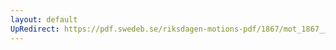```yaml
---
layout: default
UpRedirect: https://pdf.swedeb.se/riksdagen-motions-pdf/1867/mot_1867__ak__00022/mot_1867__ak__00022_003.pdf
---
```

